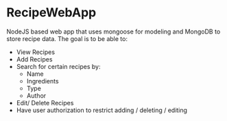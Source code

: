 # RecipeWebApp
NodeJS based web app that uses mongoose for modeling and MongoDB to store recipe data. 
The goal is to be able to:
* View Recipes
* Add Recipes
* Search for certain recipes by: 
  * Name
  * Ingredients
  * Type
  * Author
* Edit/ Delete Recipes
* Have user authorization to restrict adding / deleting / editing
